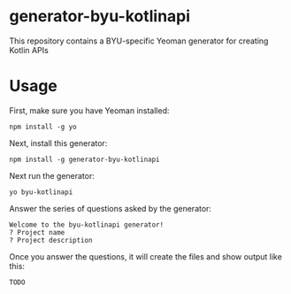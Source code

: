 # generator-byu-kotlinapi
This repository contains a BYU-specific Yeoman generator for creating Kotlin APIs

# Usage
First, make sure you have Yeoman installed:
```
npm install -g yo
```

Next, install this generator:
```
npm install -g generator-byu-kotlinapi
```

Next run the generator:
```
yo byu-kotlinapi
```

Answer the series of questions asked by the generator:
```
Welcome to the byu-kotlinapi generator!
? Project name
? Project description
```

Once you answer the questions, it will create the files and show output like this:
```
TODO
```
